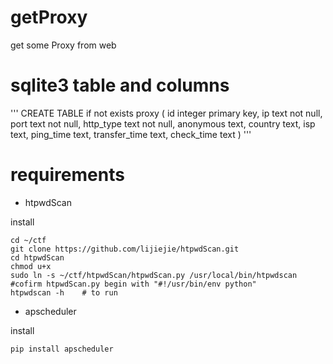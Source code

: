 # getProxy

get some Proxy from web

# sqlite3 table and columns

'''
CREATE TABLE if not exists proxy
    (   id integer primary key,
        ip text not null,
        port text not null,
        http_type text not null,
        anonymous text,
        country text,
        isp text,
        ping_time text,
        transfer_time text,
        check_time text
    )
'''

# requirements

* htpwdScan

install

```
cd ~/ctf
git clone https://github.com/lijiejie/htpwdScan.git
cd htpwdScan
chmod u+x
sudo ln -s ~/ctf/htpwdScan/htpwdScan.py /usr/local/bin/htpwdscan    #cofirm htpwdScan.py begin with "#!/usr/bin/env python"
htpwdscan -h    # to run
```

* apscheduler

install

```
pip install apscheduler
```

